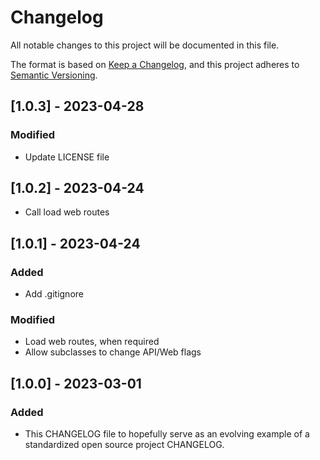# Changelog
All notable changes to this project will be documented in this file.

The format is based on [Keep a Changelog](https://keepachangelog.com/en/1.0.0/),
and this project adheres to [Semantic Versioning](https://semver.org/spec/v2.0.0.html).

## [1.0.3] - 2023-04-28
### Modified
- Update LICENSE file

## [1.0.2] - 2023-04-24
- Call load web routes

## [1.0.1] - 2023-04-24
### Added
- Add .gitignore

### Modified
- Load web routes, when required
- Allow subclasses to change API/Web flags

## [1.0.0] - 2023-03-01
### Added
- This CHANGELOG file to hopefully serve as an evolving example of a
  standardized open source project CHANGELOG.